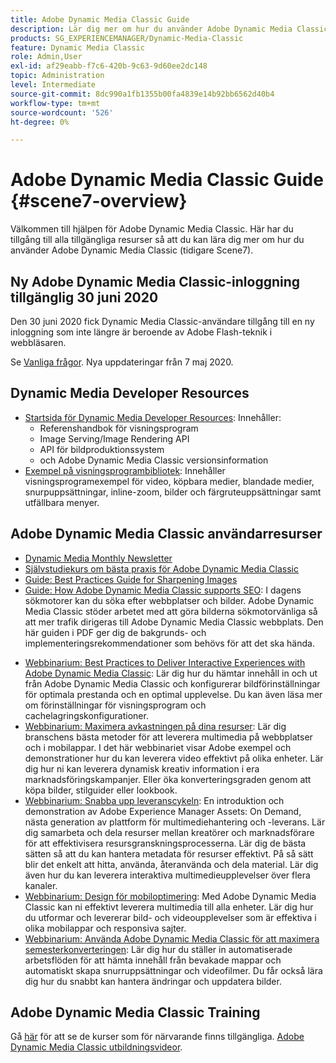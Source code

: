 ```yaml
---
title: Adobe Dynamic Media Classic Guide
description: Lär dig mer om hur du använder Adobe Dynamic Media Classic för att hantera videoklipp, utfällbara bilder och annat med AEM Cloud Service.
products: SG_EXPERIENCEMANAGER/Dynamic-Media-Classic
feature: Dynamic Media Classic
role: Admin,User
exl-id: af29eabb-f7c6-420b-9c63-9d60ee2dc148
topic: Administration
level: Intermediate
source-git-commit: 8dc990a1fb1355b00fa4839e14b92bb6562d40b4
workflow-type: tm+mt
source-wordcount: '526'
ht-degree: 0%

---
```


# Adobe Dynamic Media Classic Guide {#scene7-overview}

Välkommen till hjälpen för Adobe Dynamic Media Classic. Här har du tillgång till alla tillgängliga resurser så att du kan lära dig mer om hur du använder Adobe Dynamic Media Classic (tidigare Scene7).

## Ny Adobe Dynamic Media Classic-inloggning tillgänglig 30 juni 2020

Den 30 juni 2020 fick Dynamic Media Classic-användare tillgång till en ny inloggning som inte längre är beroende av Adobe Flash-teknik i webbläsaren.

Se [Vanliga frågor](new-ui-2020.md). Nya uppdateringar från 7 maj 2020.

## Dynamic Media Developer Resources

* [Startsida för Dynamic Media Developer Resources](https://experienceleague.adobe.com/en/docs/dynamic-media-developer-resources): Innehåller:
   * Referenshandbok för visningsprogram
   * Image Serving/Image Rendering API
   * API för bildproduktionssystem
   * och Adobe Dynamic Media Classic versionsinformation
* [Exempel på visningsprogrambibliotek](https://landing.adobe.com/en/na/dynamic-media/ctir-2755/live-demos.html): Innehåller visningsprogramexempel för video, köpbara medier, blandade medier, snurpuppsättningar, inline-zoom, bilder och färgruteuppsättningar samt utfällbara menyer.

## Adobe Dynamic Media Classic användarresurser

* [Dynamic Media Monthly Newsletter](dynamic-media-newsletter.md)
* [Självstudiekurs om bästa praxis för Adobe Dynamic Media Classic](https://experienceleague.adobe.com/en/docs/experience-manager-learn/dynamic-media-classic-tutorial/overview)
* [Guide: Best Practices Guide for Sharpening Images](/help/using/assets/s7_sharpening_images.pdf)
* [Guide: How Adobe Dynamic Media Classic supports SEO](/help/using/assets/s7_seo.pdf): I dagens sökmotorer kan du söka efter webbplatser och bilder. Adobe Dynamic Media Classic stöder arbetet med att göra bilderna sökmotorvänliga så att mer trafik dirigeras till Adobe Dynamic Media Classic webbplats. Den här guiden i PDF ger dig de bakgrunds- och implementeringsrekommendationer som behövs för att det ska hända.
<!-- * [Webinar: Best Practices for Responsive Design](http://offers.adobe.com/en/na/marketing/landings/_40458_responsive_design_live_on_demand_webinar.html): Learn practical tips on how to improve your mobile strategy. See real-world examples of responsive design in action. Create one primary asset that works across multiple devices and increase mobile performance by dynamically changing the resolution of images or the orientation of images for portrait or landscape displays. Learn how to also dynamically crop, scale, or resize images. -->
* [Webbinarium: Best Practices to Deliver Interactive Experiences with Adobe Dynamic Media Classic](https://seminars.adobeconnect.com/p7wb8ej3u6d/): Lär dig hur du hämtar innehåll in och ut från Adobe Dynamic Media Classic och konfigurerar bildförinställningar för optimala prestanda och en optimal upplevelse. Du kan även läsa mer om förinställningar för visningsprogram och cachelagringskonfigurationer.
* [Webbinarium: Maximera avkastningen på dina resurser](https://adobecustomersuccess.adobeconnect.com/p5ar3hfrrec/?launcher=false&amp;fcsContent=true&amp;pbMode=normal&amp;proto=true): Lär dig branschens bästa metoder för att leverera multimedia på webbplatser och i mobilappar. I det här webbinariet visar Adobe exempel och demonstrationer hur du kan leverera video effektivt på olika enheter. Lär dig hur ni kan leverera dynamisk kreativ information i era marknadsföringskampanjer. Eller öka konverteringsgraden genom att köpa bilder, stilguider eller lookbook.
* [Webbinarium: Snabba upp leveranscykeln](https://adobecustomersuccess.adobeconnect.com/p88ducm9pqv/): En introduktion och demonstration av Adobe Experience Manager Assets: On Demand, nästa generation av plattform för multimediehantering och -leverans. Lär dig samarbeta och dela resurser mellan kreatörer och marknadsförare för att effektivisera resursgranskningsprocesserna. Lär dig de bästa sätten så att du kan hantera metadata för resurser effektivt. På så sätt blir det enkelt att hitta, använda, återanvända och dela material. Lär dig även hur du kan leverera interaktiva multimedieupplevelser över flera kanaler.
* [Webbinarium: Design för mobiloptimering](https://adobecustomersuccess.adobeconnect.com/p6oqd3wydif/?launcher=false&amp;fcsContent=true&amp;pbMode=normal&amp;proto=true): Med Adobe Dynamic Media Classic kan ni effektivt leverera multimedia till alla enheter. Lär dig hur du utformar och levererar bild- och videoupplevelser som är effektiva i olika mobilappar och responsiva sajter.
* [Webbinarium: Använda Adobe Dynamic Media Classic för att maximera semesterkonverteringen](https://adobecustomersuccess.adobeconnect.com/p32n1yr85c9/?proto=true): Lär dig hur du ställer in automatiserade arbetsflöden för att hämta innehåll från bevakade mappar och automatiskt skapa snurruppsättningar och videofilmer. Du får också lära dig hur du snabbt kan hantera ändringar och uppdatera bilder.

## Adobe Dynamic Media Classic Training

Gå [här](https://learning.adobe.com/catalog.html#product=adobe-scene7) för att se de kurser som för närvarande finns tillgängliga.
[Adobe Dynamic Media Classic utbildningsvideor](/help/using/training-videos.md).

